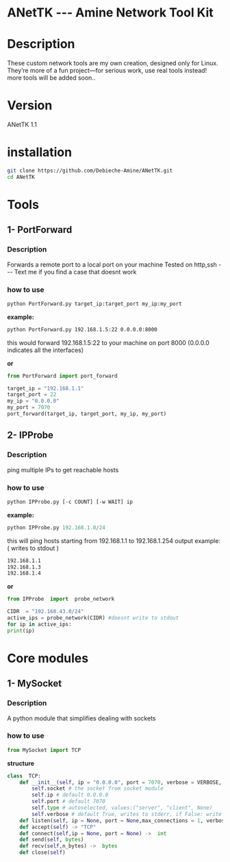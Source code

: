 # ANetTK --- Amine Network Tool Kit

# Description
These custom network tools are my own creation, designed only for Linux. They’re more of a fun project—for serious work, use real tools instead!
more tools will be added soon..

# Version

ANetTK 1.1

# installation

```bash
git clone https://github.com/Debieche-Amine/ANetTK.git
cd ANetTK
```

# Tools

## 1- PortForward

### Description

Forwards a remote port to a local port on your machine
Tested on http,ssh --- Text me if you find a case that doesnt work

### how to use
```bash
python PortForward.py target_ip:target_port my_ip:my_port
```
**example:**
```bash
python PortForward.py 192.168.1.5:22 0.0.0.0:8000
```
this would forward 192.168.1.5:22 to your machine on port 8000 (0.0.0.0 indicates all the interfaces)

**or**
```python
from PortForward import port_forward

target_ip = "192.168.1.1"
target_port = 22
my_ip = "0.0.0.0"
my_port = 7070
port_forward(target_ip, target_port, my_ip, my_port)
```

  ## 2- IPProbe
  ### Description
ping multiple IPs to get reachable hosts
### how to use
```bash
python IPProbe.py [-c COUNT] [-w WAIT] ip
```

**example:**
```python
python IPProbe.py 192.168.1.0/24
```
this will ping hosts starting from 192.168.1.1 to 192.168.1.254
output example: ( writes to stdout )
```bash
192.168.1.1
192.168.1.3
192.168.1.4
```
**or**
```python
from IPProbe  import  probe_network

CIDR  = "192.168.43.0/24"
active_ips = probe_network(CIDR) #doesnt write to stdout
for ip in active_ips:
print(ip)
```

# Core modules

## 1- MySocket

### Description
A python module that simplifies dealing with sockets
### how to use

```python
from MySocket import TCP
```

**structure**

```python
class  TCP:
	def __init__(self, ip = "0.0.0.0", port = 7070, verbose = VERBOSE, reuse = REUSE)
		self.socket # the socket from socket module
		self.ip # default 0.0.0.0
		self.port # default 7070
		self.type # autoselected, values:("server", "client", None)
		self.verbose # default True, writes to stderr, if False: write nothing
	def listen(self, ip = None, port = None,max_connections = 1, verbose = True)
	def accept(self) -> "TCP"
	def connect(self,ip = None, port = None) ->  int
	def send(self, bytes)
	def recv(self,n_bytes) ->  bytes
	def close(self)
```
